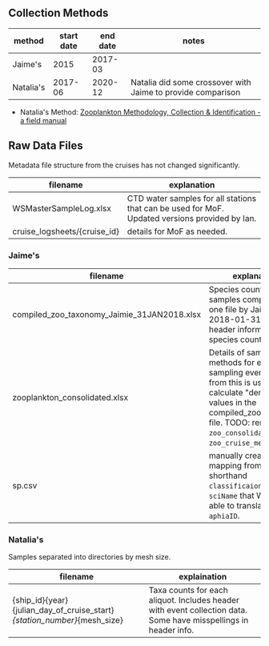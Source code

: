 ## Collection Methods
method    | start date | end date | notes 
----------|------------|----------|-------
Jaime's   | 2015       | 2017-03  | 
Natalia's | 2017-06    | 2020-12  | Natalia did some crossover with Jaime to provide comparison

* Natalia's Method: [Zooplankton Methodology, Collection & Identification - a field manual](https://drs.nio.org/drs/handle/2264/95)

## Raw Data Files
Metadata file structure from the cruises has not changed significantly.

filename                                    | explanation
--------------------------------------------|----------------
WSMasterSampleLog.xlsx                      | CTD water samples for all stations that can be used for MoF. Updated versions provided by Ian.
cruise_logsheets/{cruise_id}                | details for MoF as needed.

### Jaime's

filename                                    | explanation
--------------------------------------------|----------------
compiled_zoo_taxonomy_Jaimie_31JAN2018.xlsx | Species counts for all samples compliled into one file by Jaimie 2018-01-31. Has header information & species counts. 
zooplankton_consolidated.xlsx               | Details of sampling methods for each sampling event. Data from this is used to calculate "density" values in the compiled_zoo_taxonomy file. TODO: rename from `zoo_consolidated` to `zoo_cruise_metadata`.
sp.csv                                      | manually created mapping from Jaime's shorthand `classificaion` to a `sciName` that WoRMS is able to translate to a `aphiaID`.

### Natalia's
Samples separated into directories by mesh size.

filename                                                                 |   explaination
-------------------------------------------------------------------------|---
{ship_id}{year}{julian_day_of_cruise_start}_{station_number}_{mesh_size} | Taxa counts for each aliquot. Includes header with event collection data. Some have misspellings in header info.

